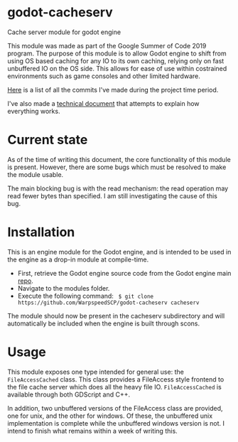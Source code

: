 # godot-cacheserv
Cache server module for godot engine

This module was made as part of the Google Summer of Code 2019 program. The purpose of this module is to allow Godot engine to shift from using OS based caching for any IO to its own caching, relying only on fast unbuffered IO on the OS side. This allows for ease of use within costrained environments such as game consoles and other limited hardware.

[Here][1] is a list of all the commits I've made during the project time period.

I've also made a [technical document][2] that attempts to explain how everything works.

# Current state

As of the time of writing this document, the core functionality of this module is present. However, there are some bugs which must be resolved to make the module usable.

The main blocking bug is with the read mechanism: the read operation may read fewer bytes than specified. I am still investigating the cause of this bug.

# Installation

This is an engine module for the Godot engine, and is intended to be used in the engine as a drop-in module at compile-time.

* First, retrieve the Godot engine source code from the Godot engine main [repo](https://github.com/godotengine/godot).
* Navigate to the modules folder.
* Execute the following command: ``` $ git clone https://github.com/WarpspeedSCP/godot-cacheserv cacheserv```

The module should now be present in the cacheserv subdirectory and will automatically be included when the engine is built through scons.

# Usage

This module exposes one type intended for general use: the `FileAccessCached` class. This class provides a FileAccess style 
frontend to the file cache server which does all the heavy file IO. `FileAccessCached` is available through both GDScript and C++. 

In addition, two unbuffered versions of the FileAccess class are provided, one for unix, and the other for windows. Of these, the unbuffered unix implementation is complete while the unbuffered windows version is not. I intend to finish what remains within a week of writing this.

[1]: https://github.com/WarpspeedSCP/godot/commits?author=WarpspeedSCP
[2]: https://docs.google.com/document/d/1u5pnouYPkF44VpupJ3J_TUTM_RS5JVG2fOLJKAT9QU4
